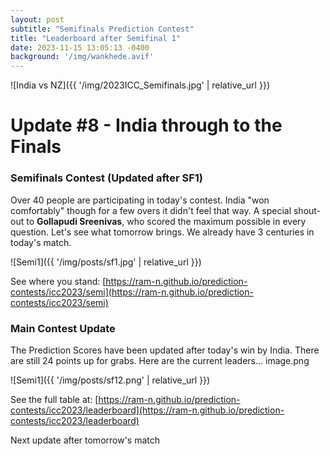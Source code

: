 ```yaml
---
layout: post
subtitle: "Semifinals Prediction Contest"
title: "Leaderboard after Semifinal 1"
date: 2023-11-15 13:05:13 -0400
background: '/img/wankhede.avif'
---
```


![India vs NZ]({{ '/img/2023ICC_Semifinals.jpg' | relative_url }})

# Update #8 - India through to the Finals

### Semifinals Contest (Updated after SF1)

Over 40 people are participating in today's contest. India "won comfortably" though for a few overs it didn't feel that way. A special shout-out to **Gollapudi Sreenivas**, who scored the maximum possible in every question. Let's see what tomorrow brings. We already have 3 centuries in today's match.

![Semi1]({{ '/img/posts/sf1.jpg' | relative_url }})

See where you stand: [https://ram-n.github.io/prediction-contests/icc2023/semi](https://ram-n.github.io/prediction-contests/icc2023/semi)

### Main Contest Update
The Prediction Scores have been updated after today's win by India. There are still 24 points up for grabs. Here are the current leaders...
image.png

![Semi1]({{ '/img/posts/sf12.png' | relative_url }})


See the full table at: [https://ram-n.github.io/prediction-contests/icc2023/leaderboard](https://ram-n.github.io/prediction-contests/icc2023/leaderboard)

Next update after tomorrow's match